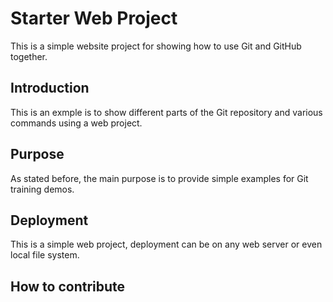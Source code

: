 # Starter Web Project

This is a simple website project for showing how to use Git and GitHub together.

## Introduction

This is an exmple is to show different parts of the Git repository and various commands using a web project.

## Purpose

As stated before, the main purpose is to provide simple examples for Git training demos.

## Deployment

This is a simple web project, deployment can be on any web server or even local file system. 

## How to contribute


